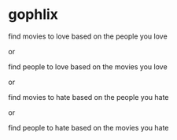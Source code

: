 # gophlix

find movies to love based on the people you love

or

find people to love based on the movies you love

or

find movies to hate based on the people you hate

or

find people to hate based on the movies you hate
